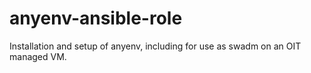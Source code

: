 # anyenv-ansible-role

Installation and setup of anyenv, including for use as swadm on an OIT managed VM.

